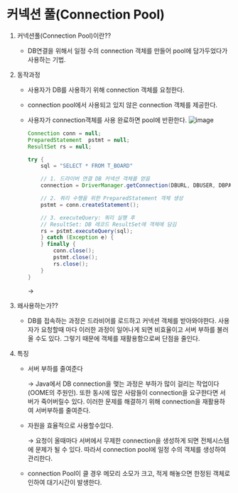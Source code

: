 # 커넥션 풀(Connection Pool)
1. 커넥션풀(Connection Pool)이란??
    - DB연결을 위해서 일정 수의 connection 객체를 만들어 pool에 담가두었다가 사용하는 기법.
    
2. 동작과정
    - 사용자가 DB를 사용하기 위해 connection 객체를 요청한다.
    - connection pool에서 사용되고 있지 않은 connection 객체를 제공한다.
    - 사용자가 connection객체를 사용 완료하면 pool에 반환한다.
        ![image](https://user-images.githubusercontent.com/73684562/165069841-c8d00d0f-03b3-46e8-8c84-9e6cad6b217c.png)
        
        ```java
        Connection conn = null;
        PreparedStatement  pstmt = null;
        ResultSet rs = null;
        
        try {
            sql = "SELECT * FROM T_BOARD"
        
            // 1. 드라이버 연결 DB 커넥션 객체를 얻음
            connection = DriverManager.getConnection(DBURL, DBUSER, DBPASSWORD);
        
            // 2. 쿼리 수행을 위한 PreparedStatement 객체 생성
            pstmt = conn.createStatement();
        
            // 3. executeQuery: 쿼리 실행 후
            // ResultSet: DB 레코드 ResultSet에 객체에 담김
            rs = pstmt.executeQuery(sql);
            } catch (Exception e) {
            } finally {
                conn.close();
                pstmt.close();
                rs.close();
            }
        }
        ```
        
        → 
        
3. 왜사용하는가??
    - DB를 접속하는 과정은 드라비어를 로드하고 커넥션 객체를 받아와야한다. 사용자가 요청할때 마다 이러한 과정이 일어나게 되면 비효율이고 서버 부하를 불러올 수도 있다. 그렇기 때문에 객체를 재활용함으로써 단점을 줄인다.
    
4. 특징 
    - 서버 부하를 줄여준다
        
        → Java에서 DB connection을 맺는 과정은 부하가 많이 걸리는 작업이다(OOME의 주원인). 또한 동시에 많은 사람들이 connection을 요구한다면 서버가 죽어버릴수 있다.  이러한 문제를 해결하기 위해 connection을 재활용하여 서버부하를 줄여준다.
        
    - 자원을 효율적으로 사용할수있다.
        
        → 요청이 올때마다 서버에서 무제한 connection을 생성하게 되면 전체시스템에 문제가 될 수 있다. 따라서 connection pool에 일정 수의 객체를 생성하여 관리한다.
        
    - connection Pool이 클 경우 메모리 소모가 크고, 적게 해놓으면 한정된 객체로 인하여 대기시간이 발생한다.
